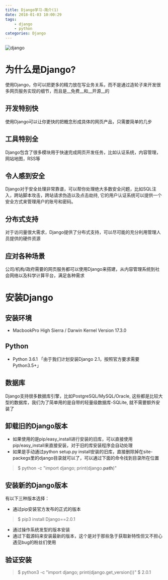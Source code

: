 ```yaml
---
title: Django学习-简介(1)
date: 2018-01-03 10:00:29
tags:
    - django
    - python 
categories: Django
---
```


![django](django.jpeg)

# 为什么是Django?

使用Django，你可以把更多的精力放在写业务关系，而不是通过造轮子来开发很多网页服务实现的细节，而且是__免费__和__开源__的

<!--more-->

## 开发特别快

使用Django可以让你更快的把概念形成具体的网页产品，只需要简单的几步

## 工具特别全

Django包含了很多模块用于快速完成网页开发任务，比如认证系统，内容管理，网站地图，RSS等

## 令人感到安全

Django对于安全处理非常靠谱，可以帮你处理绝大多数安全问题，比如SQL注入，跨站脚本攻击，跨站请求伪造以及点击劫持, 它的用户认证系统可以提供一个安全方式来管理用户的账号和密码。

## 分布式支持

对于访问量很大需求，Django提供了分布式支持，可以尽可能的充分利用管理人员提供的硬件资源

## 应对各种场景
公司/机构/政府需要的网页服务都可以使用Django来搭建，从内容管理系统到社会网络以及科学计算平台，满足各种需求

# 安装Django

## 安装环境

* MacbookPro High Sierra / Darwin Kernel Version 17.3.0

## Python

* Python 3.6.1 「由于我们计划安装Django 2.1，按照官方要求需要Python3.5+」

## 数据库

Django支持很多数据库引擎，比如PostgreSQL/MySQL/Oracle, 这些都是比较大型的数据库，我们为了简单用的是自带的轻量级数据库-SQLite, 就不需要额外安装了

## 卸载旧的Django版本

* 如果使用的是pip/easy_install进行安装的旧库，可以直接使用pip/easy_install来直接安装，对于旧的库安装程序会自动处理
* 如果是手动通过python setup.py install安装的旧库，直接删除掉在site-packegs里的django目录就可以了，可以通过下面的命令找到目录所在位置
> $ python -c "import django; print(django.__path__)"

## 安装新的Django版本

有以下三种版本选择：

* 通过pip安装官方发布的正式的版本
> $ pip3 install Django==2.0.1

* 通过操作系统发型的版本安装
* 通过下载源码来安装最新的版本，这个是对于那些急于获取新特性但又不担心遇见bug的粉丝们使用

## 验证安装
> $ python3 -c "import django; print(django.get_version())"
> $ 2.0.1

